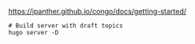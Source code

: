 https://jpanther.github.io/congo/docs/getting-started/

```shell
# Build server with draft topics
hugo server -D
```
